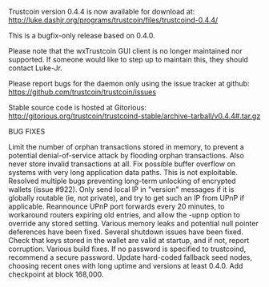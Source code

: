 Trustcoin version 0.4.4 is now available for download at:
http://luke.dashjr.org/programs/trustcoin/files/trustcoind-0.4.4/

This is a bugfix-only release based on 0.4.0.

Please note that the wxTrustcoin GUI client is no longer maintained nor supported. If someone would like to step up to maintain this, they should contact Luke-Jr.

Please report bugs for the daemon only using the issue tracker at github:
https://github.com/trustcoin/trustcoin/issues

Stable source code is hosted at Gitorious:
http://gitorious.org/trustcoin/trustcoind-stable/archive-tarball/v0.4.4#.tar.gz

BUG FIXES

Limit the number of orphan transactions stored in memory, to prevent a potential denial-of-service attack by flooding orphan transactions. Also never store invalid transactions at all.
Fix possible buffer overflow on systems with very long application data paths. This is not exploitable.
Resolved multiple bugs preventing long-term unlocking of encrypted wallets (issue #922).
Only send local IP in "version" messages if it is globally routable (ie, not private), and try to get such an IP from UPnP if applicable.
Reannounce UPnP port forwards every 20 minutes, to workaround routers expiring old entries, and allow the -upnp option to override any stored setting.
Various memory leaks and potential null pointer deferences have been
fixed.
Several shutdown issues have been fixed.
Check that keys stored in the wallet are valid at startup, and if not,
report corruption.
Various build fixes.
If no password is specified to trustcoind, recommend a secure password.
Update hard-coded fallback seed nodes, choosing recent ones with long uptime and versions at least 0.4.0.
Add checkpoint at block 168,000.

